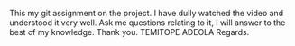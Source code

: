 This my git assignment on the project. I have dully watched the video and understood it very well. Ask me questions relating to it, I will answer to the best of my knowledge. 
Thank you. 
TEMITOPE ADEOLA
Regards.